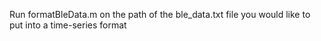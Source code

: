 Run formatBleData.m on the path of the ble_data.txt file you would like to put into a time-series format

